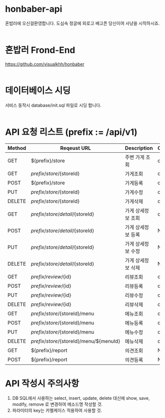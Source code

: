 # honbaber-api
혼밥러에 오신걸환영합니다. 도심속 정글에 외로고 배고픈 당신이여 사냥을 시작하시죠.
<br/><br/>
# 혼밥러 Frond-End
https://github.com/visualkhh/honbaber
<br/><br/>
# 데이터베이스 시딩
서비스 동작시 database/init.sql 파일로 시딩 합니다.
<br/><br/>
# API 요청 리스트 (prefix := /api/v1)
Method | Reqeust URL | Description | Complete
----|----|----|----
GET | ${prefix}/store | 주변 가게 조회 | ok
GET | ${prefix}/store/${storeId} | 가게조회 | ok
POST | ${prefix}/store | 가게등록 | ok
PUT | ${prefix}/store/${storeId} | 가게수정 | ok
DELETE | ${prefix}/store/${storeId} | 가게삭제 | ok 
GET | ${prefix}/store/detail/${storeId} | 가게 상세정보 조회 | ok
POST | ${prefix}/store/detail/${storeId} | 가게 상세정보 등록 | Not yet
PUT | ${prefix}/store/detail/${storeId} | 가게 상세정보 수정 | Not yet
DELETE | ${prefix}/store/detail/${storeId} | 가게 상세정보 삭제 | Not yet
GET | ${prefix}/review/${id} | 리뷰조회 | ok
POST | ${prefix}/review/${id} | 리뷰등록 | ok
PUT | ${prefix}/review/${id} | 리뷰수정 | ok
DELETE | ${prefix}/review/${id} | 리뷰삭제 | ok
GET | ${prefix}/store/${storeId}/menu | 메뉴조회 | ok
POST | ${prefix}/store/${storeId}/menu | 메뉴등록 | ok
PUT | ${prefix}/store/${storeId}/menu | 메뉴수정 | ok
DELETE | ${prefix}/store/${storeId}/menu/${menuId} | 메뉴삭제 | ok
GET | ${prefix}/report | 의견조회 | Not yet
POST | ${prefix}/report | 의견등록 | Not yet

# API 작성시 주의사항
1. DB SQL에서 사용하는 select, insert, update, delete 대신에 show, save, modify, remove 로 변경하여 메소드명 작성할 것.
2. 파라미터의 key는 카멜케이스 적용하여 사용할 것.
